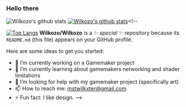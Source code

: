 ### Hello there

![Wilkozo's github stats](https://github-readme-stats.vercel.app/api?username=Wilkozo&show_icons=true&theme=highcontrast)
[![Wilkozo's github stats](https://github-readme-stats.vercel.app/api?username=Wilkozo)](https://github.com/Wilkozo/github-readme-stats)<!--

[![Top Langs](https://github-readme-stats.vercel.app/api/top-langs/?username=Wilkozo&layout=compact)](https://github.com/Wilkozo/github-readme-stats)
**Wilkozo/Wilkozo** is a ✨ _special_ ✨ repository because its `README.md` (this file) appears on your GitHub profile.

Here are some ideas to get you started:

- 🔭 I’m currently working on a Gamemaker project
- 🌱 I’m currently learning about gamemakers networking and shader limitations
- 🤔 I’m looking for help with my gamemaker project (specifically art)
- 📫 How to reach me: mstwilkxter@gmail.com
- ⚡ Fun fact: I like design.
-->
